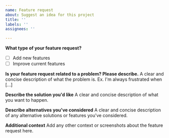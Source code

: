 ```yaml
---
name: Feature request
about: Suggest an idea for this project
title: ''
labels: ''
assignees: ''

---
```


**What type of your feature request?**

- [ ] Add new features
- [ ] Improve current features

**Is your feature request related to a problem? Please describe.**
A clear and concise description of what the problem is. Ex. I'm always frustrated when [...]

**Describe the solution you'd like**
A clear and concise description of what you want to happen.

**Describe alternatives you've considered**
A clear and concise description of any alternative solutions or features you've considered.

**Additional context**
Add any other context or screenshots about the feature request here.
